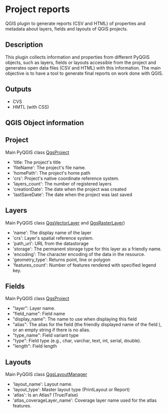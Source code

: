 # Project reports

QGIS plugin to generate reports (CSV and HTML) of properties and metadata about layers, fields and layouts of QGIS projects.

## Description

This plugin collects information and properties from different PyQGIS objects, such as layers, fields or layouts accessible from the project and generates open data files (CSV and HTML) with this information. The main objective is to have a tool to generate final reports on work done with QGIS.

## Outputs

- CVS
- HMTL (with CSS)

## QGIS Object information

## Project

Main PyQGIS class [QgsProject](https://qgis.org/pyqgis/master/core/QgsProject.html#module-QgsProject)

- 'title: The project's title
- 'fileName': The project's file name.
- 'homePath': The project's home path
- 'crs': Project's native coordinate reference system.
- 'layers_count': The number of registered layers
- 'creationDate': The date when the project was created
- 'lastSaveDate': The date when the project was last saved

## Layers

Main PyQGIS class [QgsVectorLayer]([https://qgis.org/pyqgis/master/core/QgsProject.html#module-QgsProject](https://qgis.org/pyqgis/master/core/QgsVectorLayer.html#module-QgsVectorLayer)) and [QgsRasterLayer](https://qgis.org/pyqgis/master/core/QgsRasterLayer.html#module-QgsRasterLayer))

- 'name': The display name of the layer
- 'crs': Layer's spatial reference system.
- 'path_url': URL from the datastorage
- 'storage': The permanent storage type for this layer as a friendly name.
- 'encoding': The character encoding of the data in the resource. 
- 'geometry_type': Returns point, line or polygon
- 'features_count': Number of features rendered with specified legend key.

## Fields

Main PyQGIS class [QgsProject](https://qgis.org/pyqgis/master/core/QgsFields.html#module-QgsFields)

- "layer": Layer name.
- "field_name": Field name
- "display_name": The name to use when displaying this field
- "alias": The alias for the field (the friendly displayed name of the field ), or an empty string if there is no alias.
- "type_name": Field variant type
- "type": Field type (e.g., char, varchar, text, int, serial, double).
- "length": Field length

## Layouts

Main PyQGIS class [QgsLayoutManager](https://qgis.org/pyqgis/master/core/QgsLayoutManager.html#qgis.core.QgsLayoutManager.layouts)

- 'layout_name': Layout name.
- 'layout_type': Master layout type (PrintLayout or Report)
- 'atlas': Is an Atlas? (True/False)
- 'atlas_coverageLayer_name': Coverage layer name used for the atlas features.
